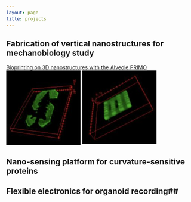 ```yaml
---
layout: page
title: projects
---
```


## Fabrication of vertical nanostructures for mechanobiology study ##
[Bioprinting on 3D nanostructures with the Alveole PRIMO](https://snfexfab.stanford.edu/snf/projects/bioprinting-on-3d-nanostructures-with-alveole-primo)
![Stanford Logo](/assets/img/PRIMO-1.jpg) ![Printing on nanostructures](/assets/img/PRIMOnano-1.jpg)

## Nano-sensing platform for curvature-sensitive proteins ##

## Flexible electronics for organoid recording##
